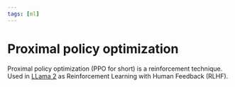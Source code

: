 ```yaml
---
tags: [ml]
---
```

# Proximal policy optimization

Proximal policy optimization (PPO for short) is a reinforcement technique. Used
in [LLama 2](./llama2.md) as Reinforcement Learning with Human Feedback (RLHF).
